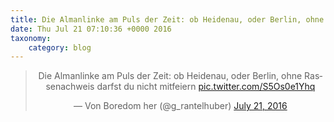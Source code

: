 ```yaml
---
title: Die Almanlinke am Puls der Zeit: ob Heidenau, oder Berlin, ohne Rassenachweis darfst du nicht mitfeiern http://twitter.com/g_rantelhuber/status/756011777624866816/photo/1
date: Thu Jul 21 07:10:36 +0000 2016
taxonomy:
    category: blog
---
```

<blockquote class="twitter-tweet" align="center"><p lang="de" dir="ltr">Die Almanlinke am Puls der Zeit: ob Heidenau, oder Berlin, ohne Rassenachweis darfst du nicht mitfeiern <a href="http://twitter.com/g_rantelhuber/status/756011777624866816/photo/1">pic.twitter.com/S5Os0e1Yhq</a></p>&mdash; Von Boredom her (@g_rantelhuber) <a href="https://twitter.com/g_rantelhuber/status/756011777624866816">July 21, 2016</a></blockquote>
